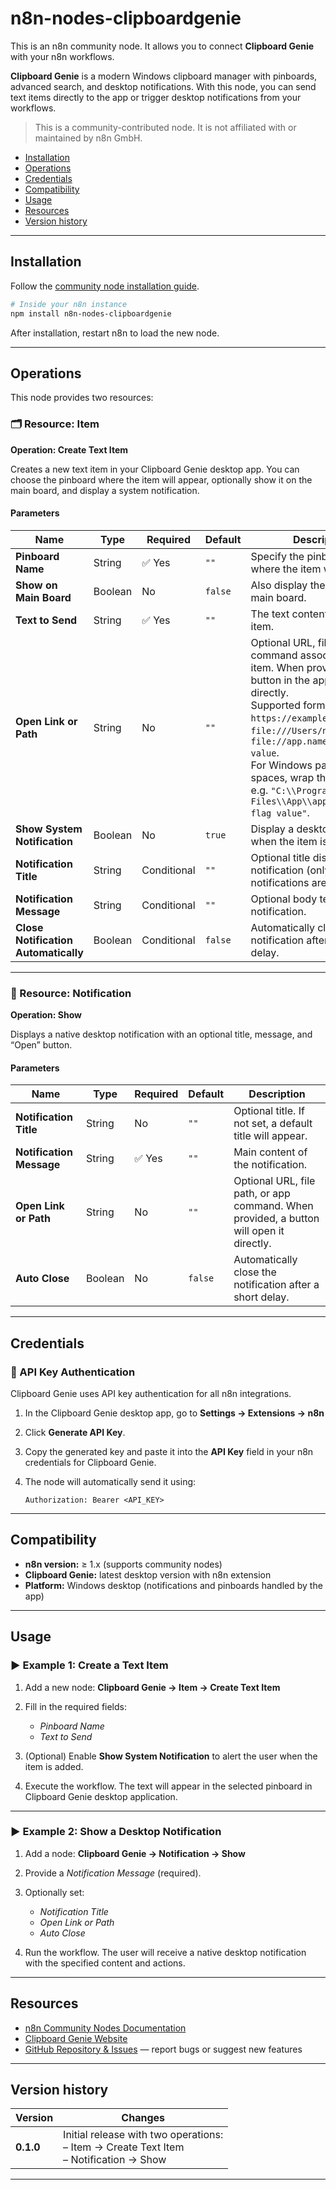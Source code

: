 ﻿# n8n-nodes-clipboardgenie

This is an n8n community node. It allows you to connect **Clipboard Genie** with your n8n workflows.

**Clipboard Genie** is a modern Windows clipboard manager with pinboards, advanced search, and desktop notifications.
With this node, you can send text items directly to the app or trigger desktop notifications from your workflows.


> This is a community-contributed node. It is not affiliated with or maintained by n8n GmbH.


- [Installation](#installation)
- [Operations](#operations)
- [Credentials](#credentials)
- [Compatibility](#compatibility)
- [Usage](#usage)
- [Resources](#resources)
- [Version history](#version-history)

---

## Installation

Follow the [community node installation guide](https://docs.n8n.io/integrations/community-nodes/installation/).

```bash
# Inside your n8n instance
npm install n8n-nodes-clipboardgenie
```

After installation, restart n8n to load the new node.

---

## Operations

This node provides two resources:

### 🗂️ Resource: Item

**Operation: Create Text Item**

Creates a new text item in your Clipboard Genie desktop app.
You can choose the pinboard where the item will appear, optionally show it on the main board, and display a system notification.

#### Parameters

| Name                                 | Type    | Required    | Default | Description                                                                                                                                                                                                                                                                                                                                          |
| ------------------------------------ | ------- | ----------- | ------- | ---------------------------------------------------------------------------------------------------------------------------------------------------------------------------------------------------------------------------------------------------------------------------------------------------------------------------------------------------- |
| **Pinboard Name**                    | String  | ✅ Yes       | `""`    | Specify the pinboard name where the item will be added.                                                                                                                                                                                                                                                                                              |
| **Show on Main Board**               | Boolean | No          | `false` | Also display the item on your main board.                                                                                                                                                                                                                                                                                                            |
| **Text to Send**                     | String  | ✅ Yes       | `""`    | The text content of the new item.                                                                                                                                                                                                                                                                                                                    |
| **Open Link or Path**                | String  | No          | `""`    | Optional URL, file path, or command associated with the item. When provided, a button in the app will open it directly.<br>Supported formats: `https://example.com`, `file:///Users/name/file.pdf`, `file://app.name --param value`.<br>For Windows paths with spaces, wrap them in quotes, e.g. `"C:\\Program Files\\App\\app.exe" "--flag value"`. |
| **Show System Notification**         | Boolean | No          | `true`  | Display a desktop notification when the item is received.                                                                                                                                                                                                                                                                                            |
| **Notification Title**               | String  | Conditional | `""`    | Optional title displayed in the notification (only shown if notifications are enabled).                                                                                                                                                                                                                                                              |
| **Notification Message**             | String  | Conditional | `""`    | Optional body text for the notification.                                                                                                                                                                                                                                                                                                             |
| **Close Notification Automatically** | Boolean | Conditional | `false` | Automatically close the notification after a short delay.                                                                                                                                                                                                                                                                                            |

---

### 🔔 Resource: Notification

**Operation: Show**

Displays a native desktop notification with an optional title, message, and “Open” button.

#### Parameters

| Name                     | Type    | Required | Default | Description                                                                             |
| ------------------------ | ------- | -------- | ------- | --------------------------------------------------------------------------------------- |
| **Notification Title**   | String  | No       | `""`    | Optional title. If not set, a default title will appear.                                |
| **Notification Message** | String  | ✅ Yes    | `""`    | Main content of the notification.                                                       |
| **Open Link or Path**    | String  | No       | `""`    | Optional URL, file path, or app command. When provided, a button will open it directly. |
| **Auto Close**           | Boolean | No       | `false` | Automatically close the notification after a short delay.                               |

---

## Credentials

### 🔑 API Key Authentication

Clipboard Genie uses API key authentication for all n8n integrations.

1. In the Clipboard Genie desktop app, go to
   **Settings → Extensions → n8n**
2. Click **Generate API Key**.
3. Copy the generated key and paste it into the **API Key** field in your n8n credentials for Clipboard Genie.
4. The node will automatically send it using:

   ```
   Authorization: Bearer <API_KEY>
   ```

---

## Compatibility

* **n8n version:** ≥ 1.x (supports community nodes)
* **Clipboard Genie:** latest desktop version with n8n extension
* **Platform:** Windows desktop (notifications and pinboards handled by the app)

---

## Usage

### ▶️ Example 1: Create a Text Item

1. Add a new node: **Clipboard Genie → Item → Create Text Item**
2. Fill in the required fields:

   * *Pinboard Name*
   * *Text to Send*
3. (Optional) Enable **Show System Notification** to alert the user when the item is added.
4. Execute the workflow.
   The text will appear in the selected pinboard in Clipboard Genie desktop application.

---

### ▶️ Example 2: Show a Desktop Notification

1. Add a node: **Clipboard Genie → Notification → Show**
2. Provide a *Notification Message* (required).
3. Optionally set:

   * *Notification Title*
   * *Open Link or Path*
   * *Auto Close*
4. Run the workflow.
   The user will receive a native desktop notification with the specified content and actions.

---

## Resources

* [n8n Community Nodes Documentation](https://docs.n8n.io/integrations/#community-nodes)
* [Clipboard Genie Website](https://clipboardgenie.com)
* [GitHub Repository & Issues](https://github.com/genielaboratories/n8n-nodes-clipboardgenie/issues) — report bugs or suggest new features

---

## Version history

| Version   | Changes                                                                                    |
| --------- | ------------------------------------------------------------------------------------------ |
| **0.1.0** | Initial release with two operations:<br>– Item → Create Text Item<br>– Notification → Show |

---


